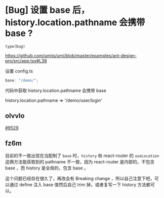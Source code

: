 # [Bug] 设置 base 后，history.location.pathname 会携带 base ?

`type(bug)`

https://github.com/umijs/umi/blob/master/examples/ant-design-pro/src/app.tsx#L38

设置 config.ts

```ts
base: "/demo/";
```

代码中获取 history.location.pathname 会携带 base

history.location.pathname => '/demo/user/login'

## olvvlo

[#9529](https://github.com/umijs/umi/pull/9529)

## fz6m

目前的不一致出现在当配制了 `base` 时，`history` 和 react-router 的 `useLocation` 这俩方法能获取到的 pathname 不一致，因为 react-router 是内部的，不包含 base ，而 history 是全局的，包含 base 。

这个问题已经存在很久了，再改会有 Breaking change ，所以自己注意下吧，可以通过 define 注入 base 值然后自己 trim 掉，或者复写一下 history 方法都可以。
